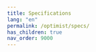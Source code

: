 ```yaml
---
title: Specifications
lang: "en"
permalink: /optimist/specs/
has_children: true
nav_order: 9000
---
```

